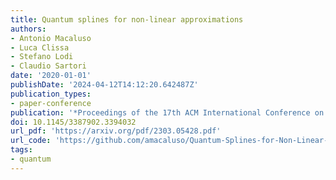 ```yaml
---
title: Quantum splines for non-linear approximations
authors:
- Antonio Macaluso
- Luca Clissa
- Stefano Lodi
- Claudio Sartori
date: '2020-01-01'
publishDate: '2024-04-12T14:12:20.642487Z'
publication_types:
- paper-conference
publication: '*Proceedings of the 17th ACM International Conference on Computing Frontiers*'
doi: 10.1145/3387902.3394032
url_pdf: 'https://arxiv.org/pdf/2303.05428.pdf'
url_code: 'https://github.com/amacaluso/Quantum-Splines-for-Non-Linear-Approximations'
tags:
- quantum
---
```

